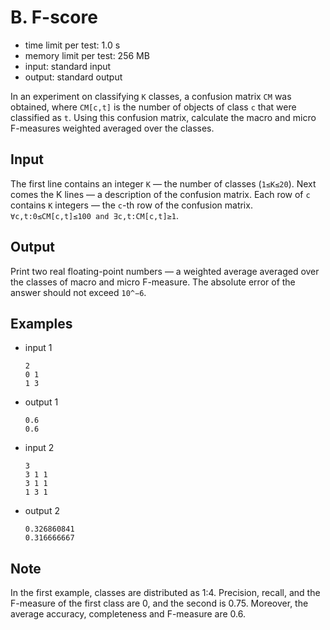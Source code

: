 # B. F-score
- time limit per test: 1.0 s
- memory limit per test: 256 MB
- input: standard input
- output: standard output

In an experiment on classifying `K` classes, a confusion matrix `CM` was obtained, where `CM[c,t]` is the number of objects of class `c` that were classified as `t`. Using this confusion matrix, calculate the macro and micro F-measures weighted averaged over the classes.

## Input
The first line contains an integer `K` — the number of classes (`1≤K≤20`). Next comes the K lines — a description of the confusion matrix. Each row of `c` contains `K` integers — the `c`-th row of the confusion matrix. `∀c,t:0≤CM[c,t]≤100 and ∃c,t:CM[c,t]≥1`.

## Output
Print two real floating-point numbers — a weighted average averaged over the classes of macro and micro F-measure. The absolute error of the answer should not exceed `10^−6`.

## Examples
- input 1
    ```
    2
    0 1
    1 3
    ```
- output 1
    ```
    0.6
    0.6
    ```
- input 2
    ```
    3
    3 1 1
    3 1 1
    1 3 1
    ```
- output 2
    ```
    0.326860841
    0.316666667
    ```

## Note
In the first example, classes are distributed as 1:4. Precision, recall, and the F-measure of the first class are 0, and the second is 0.75. Moreover, the average accuracy, completeness and F-measure are 0.6.